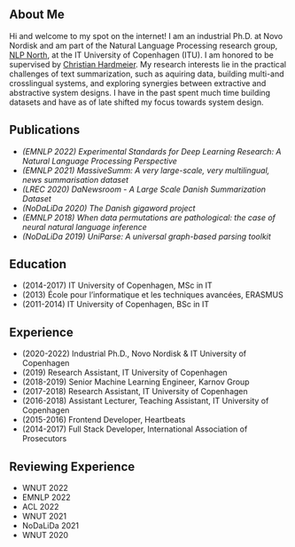 

## About Me
Hi and welcome to my spot on the internet! I am an industrial Ph.D. at Novo Nordisk and am part of the Natural Language Processing research group, [NLP 
North](https://nlpnorth.github.io/), at the IT University of Copenhagen (ITU). I am honored to be supervised by [Christian Hardmeier](https://christianhardmeier.rax.ch). My 
research interests lie in the practical challenges of text summarization, such as aquiring data, building multi-and crosslingual systems, and exploring synergies between 
extractive and abstractive system designs. I have in the past spent much time building datasets and have as of late shifted my focus towards system design.

## Publications
- *(EMNLP 2022) Experimental Standards for Deep Learning Research: A Natural Language Processing Perspective*
- *(EMNLP 2021) MassiveSumm: A very large-scale, very multilingual, news summarisation dataset*
- *(LREC 2020) DaNewsroom - A Large Scale Danish Summarization Dataset*
- *(NoDaLiDa 2020) The Danish gigaword project*
- *(EMNLP 2018) When data permutations are pathological: the case of neural natural language inference*
- *(NoDaLiDa 2019) UniParse: A universal graph-based parsing toolkit*


## Education
- (2014-2017) IT University of Copenhagen, MSc in IT
- (2013) École pour l’informatique et les techniques avancées, ERASMUS
- (2011-2014) IT University of Copenhagen, BSc in IT

## Experience
- (2020-2022) Industrial Ph.D., Novo Nordisk & IT University of Copenhagen
- (2019) Research Assistant, IT University of Copenhagen
- (2018-2019) Senior Machine Learning Engineer, Karnov Group
- (2017-2018) Research Assistant, IT University of Copenhagen
- (2016-2018) Assistant Lecturer, Teaching Assistant, IT University of Copenhagen
- (2015-2016) Frontend Developer, Heartbeats
- (2014-2017) Full Stack Developer, International Association of Prosecutors

## Reviewing Experience
- WNUT 2022
- EMNLP 2022
- ACL 2022
- WNUT 2021
- NoDaLiDa 2021
- WNUT 2020

